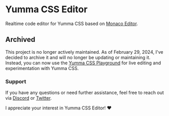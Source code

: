 # Yumma CSS Editor

Realtime code editor for Yumma CSS based on [Monaco Editor](https://www.npmjs.com/package/@monaco-editor/react).

## Archived
This project is no longer actively maintained. As of February 29, 2024, I've decided to archive it and will no longer be updating or maintaining it. Instead, you can now use the [Yumma CSS Playground](https://www.yummacss.com/playground) for live editing and experimentation with Yumma CSS.

### Support
If you have any questions or need further assistance, feel free to reach out via [Discord](https://discord.gg/CGw5vyqmQ6) or [Twitter](https://twitter.com/yummacss).

I appreciate your interest in Yumma CSS Editor! ❤️
